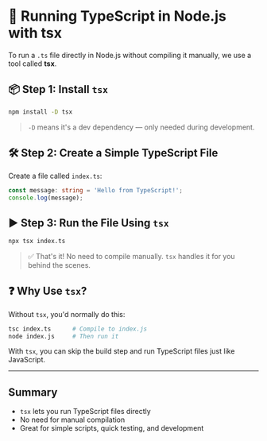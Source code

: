 # 🚀 Running TypeScript in Node.js with tsx

To run a `.ts` file directly in Node.js without compiling it manually, we use a tool called **tsx**.

## 📦 Step 1: Install `tsx`

```bash
npm install -D tsx
```

> `-D` means it's a dev dependency — only needed during development.

## 🛠️ Step 2: Create a Simple TypeScript File

Create a file called `index.ts`:

```ts
const message: string = 'Hello from TypeScript!';
console.log(message);
```

## ▶️ Step 3: Run the File Using `tsx`

```bash
npx tsx index.ts
```

> ✅ That's it! No need to compile manually. `tsx` handles it for you behind the scenes.

## ❓ Why Use `tsx`?

Without `tsx`, you'd normally do this:

```bash
tsc index.ts      # Compile to index.js
node index.js     # Then run it
```

With `tsx`, you can skip the build step and run TypeScript files just like JavaScript.

---

## Summary

- `tsx` lets you run TypeScript files directly
- No need for manual compilation
- Great for simple scripts, quick testing, and development
